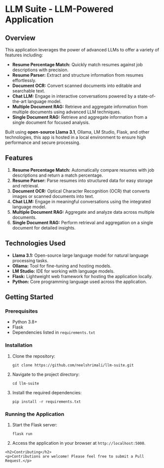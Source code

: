 <h1><b>LLM Suite</b> - LLM-Powered Application</h1>
    
<h2>Overview</h2>
    <p>This application leverages the power of advanced LLMs to offer a variety of features including:</p>
    <ul>
        <li><strong>Resume Percentage Match:</strong> Quickly match resumes against job descriptions with precision.</li>
        <li><strong>Resume Parser:</strong> Extract and structure information from resumes effortlessly.</li>
        <li><strong>Document OCR:</strong> Convert scanned documents into editable and searchable text.</li>
        <li><strong>Chat LLM:</strong> Engage in interactive conversations powered by a state-of-the-art language model.</li>
        <li><strong>Multiple Document RAG:</strong> Retrieve and aggregate information from multiple documents using advanced LLM techniques.</li>
        <li><strong>Single Document RAG:</strong> Retrieve and aggregate information from a single document for focused analysis.</li>
    </ul>
    <p>Built using <strong>open-source Llama 3.1</strong>, Ollama, LM Studio, Flask, and other technologies, this app is hosted in a local environment to ensure high performance and secure processing.</p>

<h2>Features</h2>
    <ol>
        <li><strong>Resume Percentage Match:</strong> Automatically compare resumes with job descriptions and return a match percentage.</li>
        <li><strong>Resume Parser:</strong> Parse resumes into structured data for easy storage and retrieval.</li>
        <li><strong>Document OCR:</strong> Optical Character Recognition (OCR) that converts images or scanned documents into text.</li>
        <li><strong>Chat LLM:</strong> Engage in meaningful conversations using the integrated language model.</li>
        <li><strong>Multiple Document RAG:</strong> Aggregate and analyze data across multiple documents.</li>
        <li><strong>Single Document RAG:</strong> Perform retrieval and aggregation on a single document for detailed insights.</li>
    </ol>

<h2>Technologies Used</h2>
    <ul>
        <li><strong>Llama 3.1:</strong> Open-source large language model for natural language processing tasks.</li>
        <li><strong>Ollama:</strong> Tool for fine-tuning and hosting models.</li>
        <li><strong>LM Studio:</strong> IDE for working with language models.</li>
        <li><strong>Flask:</strong> Lightweight web framework for hosting the application locally.</li>
        <li><strong>Python:</strong> Core programming language used across the application.</li>
    </ul>

<h2>Getting Started</h2>
    
<h3>Prerequisites</h3>
    <ul>
        <li>Python 3.8+</li>
        <li>Flask</li>
        <li>Dependencies listed in <code>requirements.txt</code></li>
    </ul>

<h3>Installation</h3>
    <ol>
        <li>Clone the repository:
            <pre><code>git clone https://github.com/neelshrimali/llm-suite.git</code></pre>
        </li>
        <li>Navigate to the project directory:
            <pre><code>cd llm-suite</code></pre>
        </li>
        <li>Install the required dependencies:
            <pre><code>pip install -r requirements.txt</code></pre>
        </li>
    </ol>

<h3>Running the Application</h3>
    <ol>
        <li>Start the Flask server:
            <pre><code>flask run</code></pre>
        </li>
        <li>Access the application in your browser at <code>http://localhost:5000</code>.</li>
    </ol>

    <h2>Contributing</h2>
    <p>Contributions are welcome! Please feel free to submit a Pull Request.</p>
